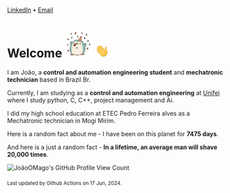 [LinkedIn](https://www.linkedin.com/in/joão-pedro-gozzoli-b95641301/) &bull;
[Email](joaopedrogozzoli@gmail.com)

# Welcome <img src="happy.gif" height="64px" /> <img src="wave.gif" height="32px" />

I am João, a  **control and automation engineering student** and **mechatronic technician** based in Brazil Br.

Currently, I am studying as a **control and automation engineering** at [Unifei](https://unifei.edu.br) where I study python, C, C++, project management and Ai.

I did my high school education at ETEC Pedro Ferreira alves as a Mechatronic technician in Mogi Mirim.

Here is a random fact about me - I have been on this planet for **7475 days**.

And here is a just a random fact -  **In a lifetime, an average man will shave 20,000 times**.

![JoãoOMago's GitHub Profile View Count](https://komarev.com/ghpvc/?username=JoaoOMago)

<sub>Last updated by Github Actions on 17 Jun, 2024.</sub>
